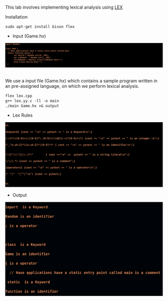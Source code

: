 This lab involves implementing lexical analysis using [LEX](http://dinosaur.compilertools.net/)

Installation
```
sudo apt-get install bison flex
```

- Input (Game.hx)
<div align="center">
    <img src="input.png" width="800">
</div>

<br>

We use a input file (Game.hx) which contains a sample program written in an pre-assigned language, on which we perform lexical analysis.
```
flex lex.cpp
g++ lex.yy.c -ll -o main
./main Game.hx >& output
```
- Lex Rules
<div align="center">
    <img src="rules.png" width="800">
</div>

- Output
<div align="center">
    <img src="output.png" width="800" height="300">
</div>
